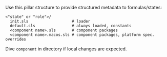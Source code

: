 
Use this pillar structure to provide structured metadata to formulas/states:

    <"state" or "role">/
      init.sls                   # loader
      default.sls                # always loaded, constants
      <component name>.sls       # component packages
      <component name>.macos.sls # component packages, platform spec. overrides

Dive `component` in directory if local changes are expected.
